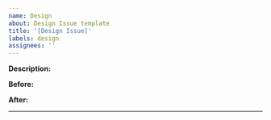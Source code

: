 ```yaml
---
name: Design
about: Design Issue template
title: '[Design Issue]'
labels: design
assignees: ''
---
```


**Description:**
<!-- In addition to a brief description, provide mock ups and/or screenshots of intended new design. -->

**Before:**

**After:**

---

<!-- Add additional labels (design, dev, compliance, BUG, etc) and size before submitting. -->